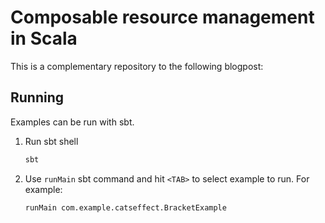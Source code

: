 # Composable resource management in Scala
This is a complementary repository to the following blogpost: 

## Running
Examples can be run with sbt. 

1. Run sbt shell
    ```bash
    sbt
    ```
2. Use `runMain` sbt command and hit `<TAB>` to select example to run. For example:
    ```shell script
    runMain com.example.catseffect.BracketExample
    ```
